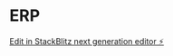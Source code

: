 # ERP

[Edit in StackBlitz next generation editor ⚡️](https://stackblitz.com/~/github.com/TanayPadar/ERP)